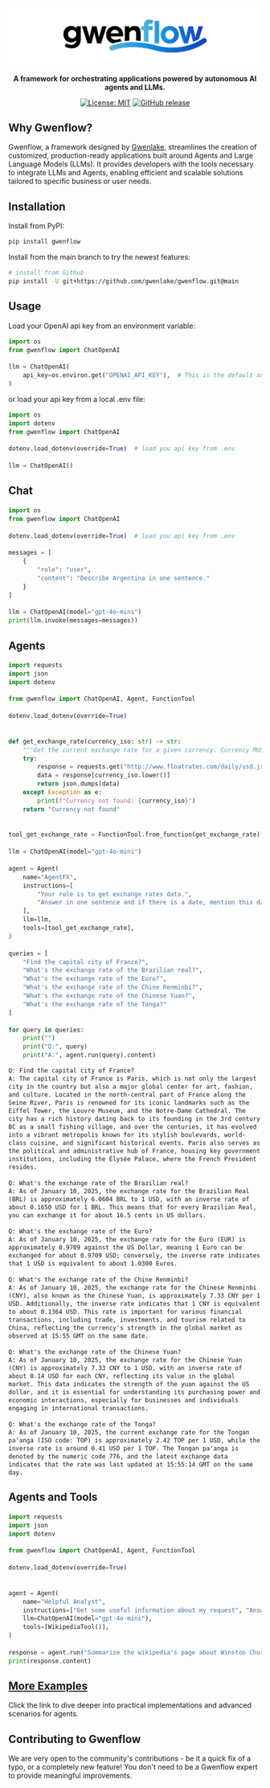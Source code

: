 <div align="center">

![Logo of Gwenflow](https://raw.githubusercontent.com/gwenlake/gwenflow/refs/heads/main/docs/images/gwenflow.png)

**A framework for orchestrating applications powered by autonomous AI agents and LLMs.**

[![License: MIT](https://img.shields.io/badge/License-MIT-green.svg)](https://opensource.org/licenses/MIT)
[![GitHub release](https://img.shields.io/github/v/release/gwenlake/gwenflow)](https://github.com/your-username/gwenflow/releases)


</div>

## Why Gwenflow?

Gwenflow, a framework designed by [Gwenlake](https://gwenlake.com),
streamlines the creation of customized, production-ready applications built around Agents and
Large Language Models (LLMs). It provides developers with the tools necessary
to integrate LLMs and Agents, enabling efficient and
scalable solutions tailored to specific business or user needs.

## Installation

Install from PyPI:

```bash
pip install gwenflow
```

Install from the main branch to try the newest features:

```bash
# install from Github
pip install -U git+https://github.com/gwenlake/gwenflow.git@main
```

## Usage

Load your OpenAI api key from an environment variable:

```python
import os
from gwenflow import ChatOpenAI

llm = ChatOpenAI(
    api_key=os.environ.get("OPENAI_API_KEY"),  # This is the default and can be omitted
)
```

or load your api key from a local .env file:

```python
import os
import dotenv
from gwenflow import ChatOpenAI

dotenv.load_dotenv(override=True)  # load you api key from .env

llm = ChatOpenAI()
```

## Chat

```python
import os
from gwenflow import ChatOpenAI

dotenv.load_dotenv(override=True)  # load you api key from .env

messages = [
    {
        "role": "user",
        "content": "Describe Argentina in one sentence."
    }
]

llm = ChatOpenAI(model="gpt-4o-mini")
print(llm.invoke(messages=messages))
```


## Agents

```python
import requests
import json
import dotenv

from gwenflow import ChatOpenAI, Agent, FunctionTool

dotenv.load_dotenv(override=True)


def get_exchange_rate(currency_iso: str) -> str:
    """Get the current exchange rate for a given currency. Currency MUST be in iso format."""
    try:
        response = requests.get("http://www.floatrates.com/daily/usd.json").json()
        data = response[currency_iso.lower()]
        return json.dumps(data)
    except Exception as e:
        print(f"Currency not found: {currency_iso}")
    return "Currency not found"


tool_get_exchange_rate = FunctionTool.from_function(get_exchange_rate)

llm = ChatOpenAI(model="gpt-4o-mini")

agent = Agent(
    name="AgentFX",
    instructions=[
        "Your role is to get exchange rates data.",
        "Answer in one sentence and if there is a date, mention this date.",
    ],
    llm=llm,
    tools=[tool_get_exchange_rate],
)

queries = [
    "Find the capital city of France?",
    "What's the exchange rate of the Brazilian real?",
    "What's the exchange rate of the Euro?",
    "What's the exchange rate of the Chine Renminbi?",
    "What's the exchange rate of the Chinese Yuan?",
    "What's the exchange rate of the Tonga?"
]

for query in queries:
    print("")
    print("Q:", query)
    print("A:", agent.run(query).content)
```

```
Q: Find the capital city of France?
A: The capital city of France is Paris, which is not only the largest city in the country but also a major global center for art, fashion, and culture. Located in the north-central part of France along the Seine River, Paris is renowned for its iconic landmarks such as the Eiffel Tower, the Louvre Museum, and the Notre-Dame Cathedral. The city has a rich history dating back to its founding in the 3rd century BC as a small fishing village, and over the centuries, it has evolved into a vibrant metropolis known for its stylish boulevards, world-class cuisine, and significant historical events. Paris also serves as the political and administrative hub of France, housing key government institutions, including the Élysée Palace, where the French President resides.

Q: What's the exchange rate of the Brazilian real?
A: As of January 10, 2025, the exchange rate for the Brazilian Real (BRL) is approximately 6.0604 BRL to 1 USD, with an inverse rate of about 0.1650 USD for 1 BRL. This means that for every Brazilian Real, you can exchange it for about 16.5 cents in US dollars.

Q: What's the exchange rate of the Euro?
A: As of January 10, 2025, the exchange rate for the Euro (EUR) is approximately 0.9709 against the US Dollar, meaning 1 Euro can be exchanged for about 0.9709 USD; conversely, the inverse rate indicates that 1 USD is equivalent to about 1.0300 Euros.

Q: What's the exchange rate of the Chine Renminbi?
A: As of January 10, 2025, the exchange rate for the Chinese Renminbi (CNY), also known as the Chinese Yuan, is approximately 7.33 CNY per 1 USD. Additionally, the inverse rate indicates that 1 CNY is equivalent to about 0.1364 USD. This rate is important for various financial transactions, including trade, investments, and tourism related to China, reflecting the currency's strength in the global market as observed at 15:55 GMT on the same date.

Q: What's the exchange rate of the Chinese Yuan?
A: As of January 10, 2025, the exchange rate for the Chinese Yuan (CNY) is approximately 7.33 CNY to 1 USD, with an inverse rate of about 0.14 USD for each CNY, reflecting its value in the global market. This data indicates the strength of the yuan against the US dollar, and it is essential for understanding its purchasing power and economic interactions, especially for businesses and individuals engaging in international transactions.

Q: What's the exchange rate of the Tonga?
A: As of January 10, 2025, the current exchange rate for the Tongan paʻanga (ISO code: TOP) is approximately 2.42 TOP per 1 USD, while the inverse rate is around 0.41 USD per 1 TOP. The Tongan paʻanga is denoted by the numeric code 776, and the latest exchange data indicates that the rate was last updated at 15:55:14 GMT on the same day.
```

## Agents and Tools

```python
import requests
import json
import dotenv

from gwenflow import ChatOpenAI, Agent, FunctionTool

dotenv.load_dotenv(override=True)


agent = Agent(
    name="Helpful Analyst",
    instructions=["Get some useful information about my request", "Answer as precisely as possible."],
    llm=ChatOpenAI(model="gpt-4o-mini"),
    tools=[WikipediaTool()],
)

response = agent.run("Summarize the wikipedia's page about Winston Churchill.")
print(response.content)
```

## [More Examples](https://github.com/gwenlake/gwenflow/tree/dev_Thomas/examples)

Click the link to dive deeper into practical implementations and advanced scenarios for agents.

## Contributing to Gwenflow

We are very open to the community's contributions - be it a quick fix of a typo, or a completely new feature! You don't
need to be a Gwenflow expert to provide meaningful improvements.
